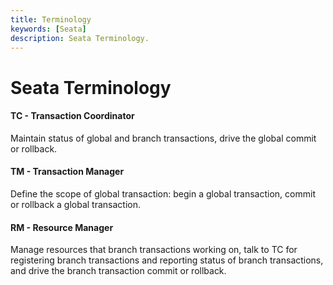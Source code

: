 ```yaml
---
title: Terminology
keywords: [Seata]
description: Seata Terminology.
---
```


# Seata Terminology
#### TC - Transaction Coordinator
 Maintain status of global and branch transactions, drive the global commit or rollback.
 
#### TM - Transaction Manager 
 Define the scope of global transaction: begin a global transaction, commit or rollback a global transaction.
 
#### RM - Resource Manager 
 Manage resources that branch transactions working on, talk to TC for registering branch transactions and reporting status of branch transactions, and drive the branch transaction commit or rollback.
